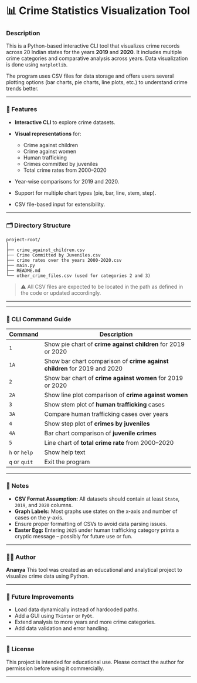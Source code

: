 
# 📊 Crime Statistics Visualization Tool 

### Description

This is a Python-based interactive CLI tool that visualizes crime records across 20 Indian states for the years **2019** and **2020**. It includes multiple crime categories and comparative analysis across years. Data visualization is done using `matplotlib`.

The program uses CSV files for data storage and offers users several plotting options (bar charts, pie charts, line plots, etc.) to understand crime trends better.

---

### 📁 Features

* **Interactive CLI** to explore crime datasets.
* **Visual representations** for:

  * Crime against children
  * Crime against women
  * Human trafficking
  * Crimes committed by juveniles
  * Total crime rates from 2000–2020
* Year-wise comparisons for 2019 and 2020.
* Support for multiple chart types (pie, bar, line, stem, step).
* CSV file-based input for extensibility.

---

### 🗂️ Directory Structure

```
project-root/
│
├── crime_against_children.csv
├── Crime Committed by Juveniles.csv
├── crime rates over the years 2000-2020.csv
├── main.py
├── README.md
└── other_crime_files.csv (used for categories 2 and 3)
```

> ⚠️ All CSV files are expected to be located in the path as defined in the code or updated accordingly.

---


---

### 🧭 CLI Command Guide

| Command       | Description                                                               |
| ------------- | ------------------------------------------------------------------------- |
| `1`           | Show pie chart of **crime against children** for 2019 or 2020             |
| `1A`          | Show bar chart comparison of **crime against children** for 2019 and 2020 |
| `2`           | Show bar chart of **crime against women** for 2019 or 2020                |
| `2A`          | Show line plot comparison of **crime against women**                      |
| `3`           | Show stem plot of **human trafficking** cases                             |
| `3A`          | Compare human trafficking cases over years                                |
| `4`           | Show step plot of **crimes by juveniles**                                 |
| `4A`          | Bar chart comparison of **juvenile crimes**                               |
| `5`           | Line chart of **total crime rate** from 2000–2020                         |
| `h` or `help` | Show help text                                                            |
| `q` or `quit` | Exit the program                                                          |

---

### 🧾 Notes

* **CSV Format Assumption:** All datasets should contain at least `State`, `2019`, and `2020` columns.
* **Graph Labels:** Most graphs use states on the x-axis and number of cases on the y-axis.
* Ensure proper formatting of CSVs to avoid data parsing issues.
* **Easter Egg:** Entering `2025` under human trafficking category prints a cryptic message – possibly for future use or fun.

---

### 🧑‍💻 Author

**Ananya**
This tool was created as an educational and analytical project to visualize crime data using Python.

---

### 📌 Future Improvements

* Load data dynamically instead of hardcoded paths.
* Add a GUI using `Tkinter` or `PyQt`.
* Extend analysis to more years and more crime categories.
* Add data validation and error handling.

---

### 📜 License

This project is intended for educational use. Please contact the author for permission before using it commercially.

---
